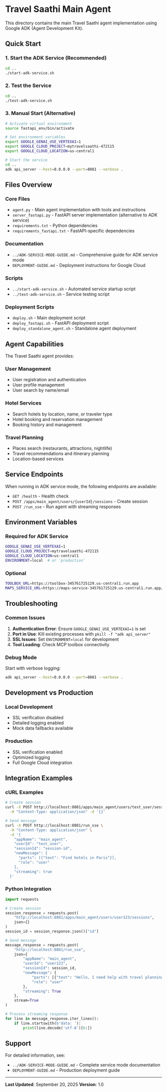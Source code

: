 # Travel Saathi Main Agent

This directory contains the main Travel Saathi agent implementation using Google ADK (Agent Development Kit).

## Quick Start

### 1. Start the ADK Service (Recommended)
```bash
cd ..
./start-adk-service.sh
```

### 2. Test the Service
```bash
cd ..
./test-adk-service.sh
```

### 3. Manual Start (Alternative)
```bash
# Activate virtual environment
source fastapi_env/bin/activate

# Set environment variables
export GOOGLE_GENAI_USE_VERTEXAI=1
export GOOGLE_CLOUD_PROJECT=mytravelsaathi-472115
export GOOGLE_CLOUD_LOCATION=us-central1

# Start the service
cd ..
adk api_server --host=0.0.0.0 --port=8081 --verbose .
```

## Files Overview

### Core Files
- `agent.py` - Main agent implementation with tools and instructions
- `server_fastapi.py` - FastAPI server implementation (alternative to ADK service)
- `requirements.txt` - Python dependencies
- `requirements_fastapi.txt` - FastAPI-specific dependencies

### Documentation
- `../ADK-SERVICE-MODE-GUIDE.md` - Comprehensive guide for ADK service mode
- `DEPLOYMENT-GUIDE.md` - Deployment instructions for Google Cloud

### Scripts
- `../start-adk-service.sh` - Automated service startup script
- `../test-adk-service.sh` - Service testing script

### Deployment Scripts
- `deploy.sh` - Main deployment script
- `deploy_fastapi.sh` - FastAPI deployment script
- `deploy_standalone_agent.sh` - Standalone agent deployment

## Agent Capabilities

The Travel Saathi agent provides:

### User Management
- User registration and authentication
- User profile management
- User search by name/email

### Hotel Services
- Search hotels by location, name, or traveler type
- Hotel booking and reservation management
- Booking history and management

### Travel Planning
- Places search (restaurants, attractions, nightlife)
- Travel recommendations and itinerary planning
- Location-based services

## Service Endpoints

When running in ADK service mode, the following endpoints are available:

- `GET /health` - Health check
- `POST /apps/main_agent/users/{userId}/sessions` - Create session
- `POST /run_sse` - Run agent with streaming responses

## Environment Variables

### Required for ADK Service
```bash
GOOGLE_GENAI_USE_VERTEXAI=1
GOOGLE_CLOUD_PROJECT=mytravelsaathi-472115
GOOGLE_CLOUD_LOCATION=us-central1
ENVIRONMENT=local  # or 'production'
```

### Optional
```bash
TOOLBOX_URL=https://toolbox-345761725129.us-central1.run.app
MAPS_SERVICE_URL=https://maps-service-345761725129.us-central1.run.app/places-search
```

## Troubleshooting

### Common Issues

1. **Authentication Error**: Ensure `GOOGLE_GENAI_USE_VERTEXAI=1` is set
2. **Port in Use**: Kill existing processes with `pkill -f "adk api_server"`
3. **SSL Issues**: Set `ENVIRONMENT=local` for development
4. **Tool Loading**: Check MCP toolbox connectivity

### Debug Mode
Start with verbose logging:
```bash
adk api_server --host=0.0.0.0 --port=8081 --verbose .
```

## Development vs Production

### Local Development
- SSL verification disabled
- Detailed logging enabled
- Mock data fallbacks available

### Production
- SSL verification enabled
- Optimized logging
- Full Google Cloud integration

## Integration Examples

### cURL Examples
```bash
# Create session
curl -X POST http://localhost:8081/apps/main_agent/users/test_user/sessions \
  -H "Content-Type: application/json" -d '{}'

# Send message
curl -X POST http://localhost:8081/run_sse \
  -H "Content-Type: application/json" \
  -d '{
    "appName": "main_agent",
    "userId": "test_user",
    "sessionId": "session-id",
    "newMessage": {
      "parts": [{"text": "Find hotels in Paris"}],
      "role": "user"
    },
    "streaming": true
  }'
```

### Python Integration
```python
import requests

# Create session
session_response = requests.post(
    "http://localhost:8081/apps/main_agent/users/user123/sessions",
    json={}
)
session_id = session_response.json()["id"]

# Send message
message_response = requests.post(
    "http://localhost:8081/run_sse",
    json={
        "appName": "main_agent",
        "userId": "user123",
        "sessionId": session_id,
        "newMessage": {
            "parts": [{"text": "Hello, I need help with travel planning"}],
            "role": "user"
        },
        "streaming": True
    },
    stream=True
)

# Process streaming response
for line in message_response.iter_lines():
    if line.startswith(b'data: '):
        print(line.decode('utf-8')[6:])
```

## Support

For detailed information, see:
- `../ADK-SERVICE-MODE-GUIDE.md` - Complete service mode documentation
- `DEPLOYMENT-GUIDE.md` - Production deployment guide

---

**Last Updated**: September 20, 2025
**Version**: 1.0
